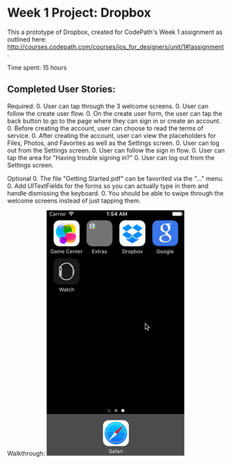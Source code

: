 Week 1 Project: Dropbox
=======================

This a prototype of Dropbox, created for CodePath's Week 1 assignment as outlined here: http://courses.codepath.com/courses/ios_for_designers/unit/1#!assignment.


Time spent: 15 hours


Completed User Stories:
-----------------------

Required:
0. User can tap through the 3 welcome screens.
0. User can follow the create user flow.
0. On the create user form, the user can tap the back button to go to the page where they can sign in or create an account.
0. Before creating the account, user can choose to read the terms of service.
0. After creating the account, user can view the placeholders for Files, Photos, and Favorites as well as the Settings screen.
0. User can log out from the Settings screen.
0. User can follow the sign in flow.
0. User can tap the area for "Having trouble signing in?"
0. User can log out from the Settings screen.

Optional
0. The file "Getting Started.pdf" can be favorited via the "..." menu.
0. Add UITextFields for the forms so you can actually type in them and handle dismissing the keyboard.
0. You should be able to swipe through the welcome screens instead of just tapping them.


Walkthrough:
![alt tag](https://raw.githubusercontent.com/cameronwu/Week-1-Project-Dropbox/master/walkthrough.gif)